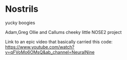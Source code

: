 # Nostrils
yucky boogies

Adam,Greg Ollie and Callums cheeky little NOSE2 project

Link to an epic video that basically carried this code:
https://www.youtube.com/watch?v=qFVoMo6OMsQ&ab_channel=NeuralNine
